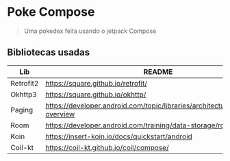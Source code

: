 # Poke Compose

> Uma pokedex feita usando o jetpack Compose

## Bibliotecas usadas
| Lib       | README                                                                        |
|-----------|-------------------------------------------------------------------------------|
| Retrofit2 | https://square.github.io/retrofit/                                            |
| Okhttp3   | https://square.github.io/okhttp/                                              |
| Paging    | https://developer.android.com/topic/libraries/architecture/paging/v3-overview |
| Room      | https://developer.android.com/training/data-storage/room                      |
| Koin      | https://insert-koin.io/docs/quickstart/android                                |
| Coil-kt   | https://coil-kt.github.io/coil/compose/                                       |